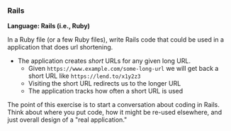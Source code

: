 
### Rails

**Language: Rails (i.e., Ruby)**

In a Ruby file (or a few Ruby files), write Rails code that could be used in a
application that does url shortening.

- The application creates _short_ URLs for any given long URL.
  - Given `https://www.example.com/some-long-url` we will get
    back a short URL like `https://lend.to/x1y2z3`
  - Visiting the short URL redirects us to the longer URL
  - The application tracks how often a short URL is used

The point of this exercise is to start a conversation about coding in Rails.
Think about where you put code, how it might be re-used elsewhere, and just
overall design of a "real application."
